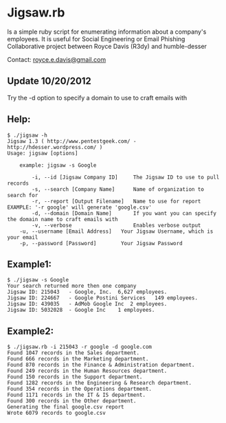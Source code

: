 Jigsaw.rb 
=========
Is a simple ruby script for enumerating information about a company's employees.
It is useful for Social Engineering or Email Phishing
Collaborative project between Royce Davis (R3dy) and humble-desser 

Contact: royce.e.davis@gmail.com

Update 10/20/2012
-----------------
Try the -d option to specify a domain to use to craft emails with


Help:
-----
	$ ./jigsaw -h
	Jigsaw 1.3 ( http://www.pentestgeek.com/ - http://hdesser.wordpress.com/ )
	Usage: jigsaw [options]

		example: jigsaw -s Google

    		-i, --id [Jigsaw Company ID]     The Jigsaw ID to use to pull records
    		-s, --search [Company Name]      Name of organization to search for
    		-r, --report [Output Filename]   Name to use for report EXAMPLE: '-r google' will generate 'google.csv'
    		-d, --domain [Domain Name]       If you want you can specify the domain name to craft emails with
    		-v, --verbose                    Enables verbose output
		-u, --username [Email Address]   Your Jigsaw Username, which is your email
		-p, --password [Password]        Your Jigsaw Password
Example1:
---------
	$ ./jigsaw -s Google
	Your search returned more then one company
	Jigsaw ID: 215043	- Google, Inc.	6,627 employees.
	Jigsaw ID: 224667	- Google Postini Services	149 employees.
	Jigsaw ID: 439035	- AdMob Google Inc	2 employees.
	Jigsaw ID: 5032028	- Google Inc	1 employees.


Example2:
---------
	$ ./jigsaw.rb -i 215043 -r google -d google.com
	Found 1047 records in the Sales department.
	Found 666 records in the Marketing department.
	Found 870 records in the Finance & Administration department.
	Found 249 records in the Human Resources department.
	Found 150 records in the Support department.
	Found 1282 records in the Engineering & Research department.
	Found 354 records in the Operations department.
	Found 1171 records in the IT & IS department.
	Found 300 records in the Other department.
	Generating the final google.csv report
	Wrote 6079 records to google.csv
